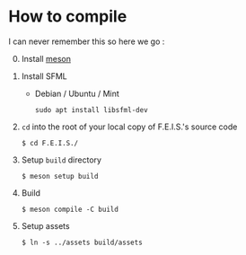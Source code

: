 # How to compile

I can never remember this so here we go :

0. Install [meson](https://mesonbuild.com/Running-Meson.html)
0. Install SFML

    - Debian / Ubuntu / Mint

        ```console
        sudo apt install libsfml-dev
        ```

0. `cd` into the root of your local copy of F.E.I.S.'s source code

    ```console
    $ cd F.E.I.S./
    ```

0. Setup `build` directory

    ```console
    $ meson setup build
    ```

0. Build

    ```console
    $ meson compile -C build
    ```

0. Setup assets

    ```console
    $ ln -s ../assets build/assets
    ```